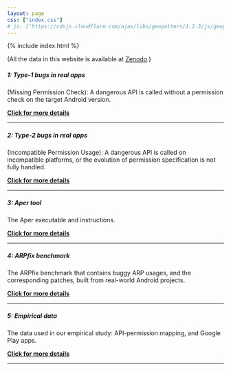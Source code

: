 ```yaml
---
layout: page
css: ["index.css"]
# js: ["https://cdnjs.cloudflare.com/ajax/libs/geopattern/1.2.3/js/geopattern.min.js", "projects.js"]
---
```


{% include index.html %}

(All the data in this website is available at [Zenodo](https://zenodo.org/record/5699434).)

##### 1: Type-1 bugs in real apps
(Missing Permission Check): A dangerous API is called without a permission check on the target Android version.

[**Click for more details**](https://aper-project.github.io/type-1)

---

##### 2: Type-2 bugs in real apps
(Incompatible Permission Usage): A dangerous API is called on incompatible platforms, or the evolution of permission specification is not fully handled.

[**Click for more details**](https://aper-project.github.io/type-2)

---

##### 3: Aper tool
The Aper executable and instructions.

[**Click for more details**](https://aper-project.github.io/aper-tool)

---

##### 4: ARPfix benchmark
The ARPfix benchmark that contains buggy ARP usages, and the corresponding patches, built from real-world Android projects.

[**Click for more details**](https://aper-project.github.io/benchmarks)

---

##### 5: Empirical data
The data used in our empirical study: API-permission mapping, and Google Play apps.

[**Click for more details**](https://aper-project.github.io/empiricalstudy)

---
